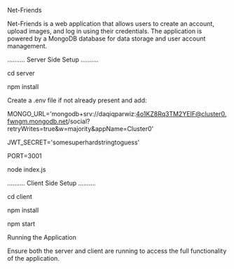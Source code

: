Net-Friends

Net-Friends is a web application that allows users to create an account, upload images, and log in using their credentials. The application is powered by a MongoDB database for data storage and user account management.

..........  Server Side Setup  ..........

cd server

npm install

Create a .env file if not already present and add:

MONGO_URL='mongodb+srv://daqiqparwiz:4o1KZ8Rq3TM2YEIF@cluster0.fwngm.mongodb.net/social?retryWrites=true&w=majority&appName=Cluster0'

JWT_SECRET='somesuperhardstringtoguess'

PORT=3001

node index.js

..........  Client Side Setup  ..........

cd client

npm install

npm start

Running the Application

Ensure both the server and client are running to access the full functionality of the application.

